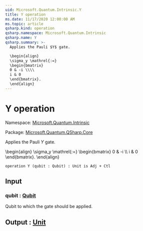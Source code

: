 ```yaml
---
uid: Microsoft.Quantum.Intrinsic.Y
title: Y operation
ms.date: 11/17/2020 12:00:00 AM
ms.topic: article
qsharp.kind: operation
qsharp.namespace: Microsoft.Quantum.Intrinsic
qsharp.name: Y
qsharp.summary: >-
  Applies the Pauli $Y$ gate.

  \begin{align}
  \sigma_y \mathrel{:=}
  \begin{bmatrix}
  0 & -i \\\\
  i & 0
  \end{bmatrix}.
  \end{align}
---
```


# Y operation

Namespace: [Microsoft.Quantum.Intrinsic](xref:Microsoft.Quantum.Intrinsic)

Package: [Microsoft.Quantum.QSharp.Core](https://nuget.org/packages/Microsoft.Quantum.QSharp.Core)


Applies the Pauli $Y$ gate.\begin{align}\sigma_y \mathrel{:=}\begin{bmatrix}0 & -i \\\\i & 0\end{bmatrix}.\end{align}

```qsharp
operation Y (qubit : Qubit) : Unit is Adj + Ctl
```


## Input

### qubit : [Qubit](xref:microsoft.quantum.lang-ref.qubit)

Qubit to which the gate should be applied.



## Output : [Unit](xref:microsoft.quantum.lang-ref.unit)

